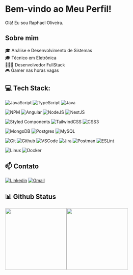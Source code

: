# Bem-vindo ao Meu Perfil!
Olá! Eu sou Raphael Oliveira. 

## Sobre mim
🎓 Análise e Desenvolvimento de Sistemas <br>
🎓 Técnico em Eletrônica <br>
👩🏻‍💻 Desenvolvedor FullStack <br>
🎮 Gamer nas horas vagas

## 💻 Tech Stack:
![JavaScript](https://img.shields.io/badge/javascript-%23323330.svg?style=for-the-badge&logo=javascript&logoColor=%23F7DF1E)
![TypeScript](https://img.shields.io/badge/typescript-%23007ACC.svg?style=for-the-badge&logo=typescript&logoColor=white)
![Java](https://img.shields.io/badge/Java-%23E94E32.svg?&style=for-the-badge&logo=coffeescript&logoColor=%23002772)

![NPM](https://img.shields.io/badge/NPM-%23000000.svg?style=for-the-badge&logo=npm&logoColor=white)
![Angular](https://img.shields.io/badge/-Angular-DD0031?&style=for-the-badge&logo=angular&logoColor=white)
![NodeJS](https://img.shields.io/badge/nodejs-339933?style=for-the-badge&logo=node.js&logoColor=white)
![NestJS](https://img.shields.io/badge/nestjs-%23E0234E.svg?style=for-the-badge&logo=nestjs&logoColor=white)

![Styled Components](https://img.shields.io/badge/styled--components-DB7093?style=for-the-badge&logo=styled-components&logoColor=white)
![TailwindCSS](https://img.shields.io/badge/tailwindcss-%2338B2AC.svg?style=for-the-badge&logo=tailwind-css&logoColor=white) 
![CSS3](https://img.shields.io/badge/css3%20-%231572B6.svg?&style=for-the-badge&logo=css3&logoColor=white)

![MongoDB](https://img.shields.io/badge/MongoDB-47A248?style=for-the-badge&logo=mongodb&logoColor=white)
![Postgres](https://img.shields.io/badge/postgres-%23316192.svg?style=for-the-badge&logo=postgresql&logoColor=white) 
![MySQL](https://img.shields.io/badge/MySQL-00000F?style=for-the-badge&logo=mysql&logoColor=white)

![Git](https://img.shields.io/badge/git%20-%23F05011.svg?&style=for-the-badge&logo=git&logoColor=white)
![Github](https://img.shields.io/badge/github-181717?&style=for-the-badge&logo=github&logoColor=white)
![VSCode](https://img.shields.io/badge/-VSCode-007ACC?&style=for-the-badge&logo=visual-studio-code&logoColor=white)
![Jira](https://img.shields.io/badge/jira-%230A0FFF.svg?style=for-the-badge&logo=jira&logoColor=white)
![Postman](https://img.shields.io/badge/postman-orange?style=for-the-badge&logo=postman&logoColor=white)
![ESLint](https://img.shields.io/badge/ESLint-4B3263?style=for-the-badge&logo=eslint&logoColor=white)

![Linux](https://img.shields.io/badge/Linux-FCC624?style=for-the-badge&logo=linux&logoColor=black)
![Docker](https://img.shields.io/badge/docker-blue.svg?style=for-the-badge&logo=docker&logoColor=white)

## 📫 Contato
[![Linkedin](https://img.shields.io/badge/-LinkedIn-blue?style=for-the-badge&logo=Linkedin&logoColor=white&link=https://www.linkedin.com/in/oliveiraster/)](https://www.linkedin.com/in/oliveiraster/)
[![Gmail](https://img.shields.io/badge/-Gmail-EA4335?style=for-the-badge&logo=Gmail&logoColor=white&link=mailto:oliveiraster.dev@gmail.com)](mailto:oliveiraster.dev@gmail.com)



## 📊 Github Status
<div style="display: flex; flex-wrap: nowrap;">
    <img style="height: 200px;" src="https://github-readme-stats.vercel.app/api/top-langs/?username=oliveiraster&layout=compact&theme=dracula&count_private=true&langs_count=8">
    <img style="height: 200px;" src="https://github-readme-streak-stats.herokuapp.com/?user=oliveiraster&theme=dracula">
  
</div>
